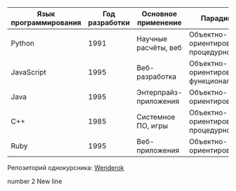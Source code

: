 | Язык программирования | Год разработки | Основное применение   | Парадигма                                |
| --------------------- | -------------- | --------------------- | ---------------------------------------- |
| Python                | 1991           | Научные расчёты, веб  | Объектно-ориентированное, процедурное    |
| JavaScript            | 1995           | Веб-разработка        | Объектно-ориентированное, функциональное |
| Java                  | 1995           | Энтерпрайз-приложения | Объектно-ориентированное                 |
| C++                   | 1985           | Системное ПО, игры    | Объектно-ориентированное, процедурное    |
| Ruby                  | 1995           | Веб-приложения        | Объектно-ориентированное                 |

Репозиторий однокурсника: [Wenderok](https://github.com/Wenderok)

number 2
New line
